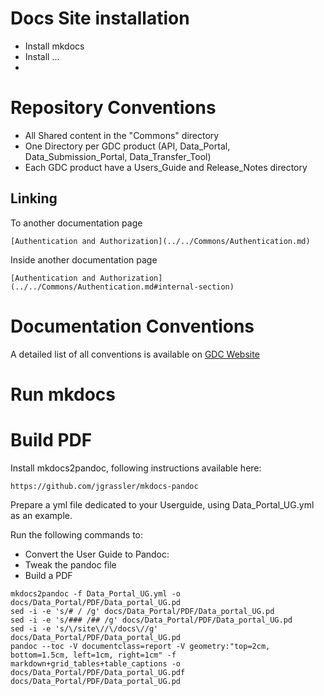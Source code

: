# Docs Site installation
 - Install mkdocs
 - Install ...
 - 

# Repository Conventions

- All Shared content in the "Commons" directory
- One Directory per GDC product (API, Data_Portal, Data_Submission_Portal, Data_Transfer_Tool)
- Each GDC product have a Users_Guide and Release_Notes directory

## Linking

To another documentation page
```
[Authentication and Authorization](../../Commons/Authentication.md)
```

Inside another documentation page

```
[Authentication and Authorization](../../Commons/Authentication.md#internal-section)
```

# Documentation Conventions

A detailed list of all conventions is available on [GDC Website](https://gdc.nci.nih.gov/conventions-page)

# Run mkdocs

# Build PDF

Install mkdocs2pandoc, following instructions available here:
```
https://github.com/jgrassler/mkdocs-pandoc
```

Prepare a yml file dedicated to your Userguide, using Data_Portal_UG.yml as an example.

Run the following commands to:
* Convert the User Guide to Pandoc:
* Tweak the pandoc file
* Build a PDF

```
mkdocs2pandoc -f Data_Portal_UG.yml -o docs/Data_Portal/PDF/Data_portal_UG.pd
sed -i -e 's/# / /g' docs/Data_Portal/PDF/Data_portal_UG.pd
sed -i -e 's/### /## /g' docs/Data_Portal/PDF/Data_portal_UG.pd
sed -i -e 's/\/site\//\/docs\//g' docs/Data_Portal/PDF/Data_portal_UG.pd
pandoc --toc -V documentclass=report -V geometry:"top=2cm, bottom=1.5cm, left=1cm, right=1cm" -f markdown+grid_tables+table_captions -o docs/Data_Portal/PDF/Data_portal_UG.pdf docs/Data_Portal/PDF/Data_portal_UG.pd
```
